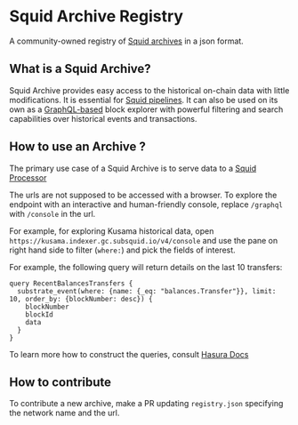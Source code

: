 # Squid Archive Registry

A community-owned registry of [Squid archives](https://github.com/subsquid/squid/tree/master/substrate-archive) in a json format. 

## What is a Squid Archive?

Squid Archive provides easy access to the historical on-chain data with little modifications. It is essential for [Squid pipelines](https://github.com/subsquid/squid-template). It can also be used on its own as a [GraphQL-based](https://graphql.org/) block explorer with powerful filtering and search capabilities over historical events and transactions.


## How to use an Archive ?

The primary use case of a Squid Archive is to serve data to a [Squid Processor](https://github.com/subsquid/squid/tree/master/substrate-processor)

The urls are not supposed to be accessed with a browser. To explore the endpoint with an interactive and human-friendly console, replace `/graphql` with `/console` in the url. 

For example, for exploring Kusama historical data, open `https://kusama.indexer.gc.subsquid.io/v4/console` and use the pane on right hand side to filter (`where:`) and pick the fields of interest.

For example, the following query will return details on the last 10 transfers:

```gql
query RecentBalancesTransfers {
  substrate_event(where: {name: {_eq: "balances.Transfer"}}, limit: 10, order_by: {blockNumber: desc}) {
    blockNumber
    blockId
    data
  }
}
```

To learn more how to construct the queries, consult [Hasura Docs](https://hasura.io/docs/latest/graphql/core/databases/postgres/queries/index.html)

## How to contribute

To contribute a new archive, make a PR updating `registry.json` specifying the network name and the url.
